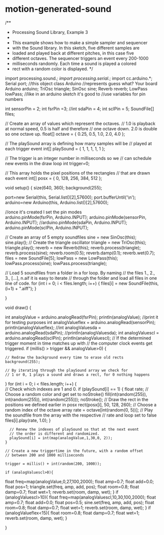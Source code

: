 # motion-generated-sound
/**
 * Processing Sound Library, Example 3
 * 
 * This example shows how to make a simple sampler and sequencer 
 * with the Sound library. In this sketch, five different samples are 
 * loaded and played back at different pitches, in this case five 
 * different octaves. The sequencer triggers an event every 200-1000 
 * milliseconds randomly. Each time a sound is played a colored 
 * rect with a random color is displayed.
 */

import processing.sound.*;
import processing.serial.*;
import cc.arduino.*;
Serial port;
//this object class Arduino
//represents guess what? Your board
Arduino arduino;
TriOsc triangle;
SinOsc sine;
Reverb reverb;
LowPass lowPass;
//like in an arduino sketch it's good to
//use variables for pin numbers 

int sensorPin = 2;
int fsrPin =3;
//int sdaPin = 4;
int sclPin = 5;
SoundFile[] files;

// Create an array of values which represent the octaves. 
// 1.0 is playback at normal speed, 0.5 is half and therefore 
// one octave down. 2.0 is double so one octave up.
float[] octave = { 
  0.25, 0.5, 1.0, 2.0, 4.0
};

// The playSound array is defining how many samples will be 
// played at each trigger event
int[] playSound = { 
  1, 1, 1, 1, 1
};

// The trigger is an integer number in milliseconds so we 
// can schedule new events in the draw loop
int trigger=0;

// This array holds the pixel positions of the rectangles 
// that are drawn each event
int[] posx = {
  0, 128, 256, 384, 512
};


void setup() {
  size(640, 360);
  background(255);

  port=new Serial(this, Serial.list()[2],57600);
  port.bufferUntil('\n');
 arduino=new Arduino(this, Arduino.list()[2],57600);
 
  //once it's created I set the pin modes  
arduino.pinMode(fsrPin, Arduino.INPUT); 
  arduino.pinMode(sensorPin, Arduino.INPUT); 
  //arduino.pinMode(sdaPin, Arduino.INPUT);
  arduino.pinMode(sclPin, Arduino.INPUT); 
  
  // Create an array of 5 empty soundfiles
   sine = new SinOsc(this);
  sine.play();
   // Create the triangle oscillator
   triangle = new TriOsc(this); 
   triangle.play();
   reverb = new Reverb(this);
    reverb.process(triangle);
  reverb.process(sine);
  reverb.room(0.5);
  reverb.damp(0.1);
  reverb.wet(0.7);
  files = new SoundFile[5];
  lowPass = new LowPass(this);
  lowPass.process(sine);
  lowPass.process(triangle);
  

  // Load 5 soundfiles from a folder in a for loop. By naming 
  // the files 1., 2., 3., [...], n.aif it is easy to iterate 
  // through the folder and load all files in one line of code.
  for (int i = 0; i < files.length; i++) {
    files[i] = new SoundFile(this, (i+1) + ".aiff");
  }
  
}

void draw() {
  
int analogValue =  arduino.analogRead(fsrPin);
  println(analogValue); //print it for testing purposes
 int analogValueflex = arduino.analogRead(sensorPin);
 println(analogValueflex);
 //int analogValuesda = arduino.analogRead(sdaPin);
 //println(analogValuesda);
 int analogValuescl = arduino.analogRead(sclPin);
 println(analogValuescl);
  // If the determined trigger moment in time matches up with 
  // the computer clock events get triggered.
  if (millis() > trigger && analogValue>0) {

    // Redraw the background every time to erase old rects
    background(255);

    // By iterating through the playSound array we check for 
    // 1 or 0, 1 plays a sound and draws a rect, for 0 nothing happens

  }
    for (int i = 0; i < files.length; i++) {      
      // Check which indexes are 1 and 0.
      if (playSound[i] == 1) {
        float rate;
        // Choose a random color and get set to noStroke()
        fill(int(random(255)), int(random(255)), int(random(255)));
        noStroke();
        // Draw the rect in the positions we defined earlier in posx
        rect(posx[i], 50, 128, 260);
        // Choose a random index of the octave array
        rate = octave[int(random(0, 5))];
        // Play the soundfile from the array with the respective 
        // rate and loop set to false
        files[i].play(rate, 1.0);
      }

      // Renew the indexes of playSound so that at the next event 
      // the order is different and randomized.
      playSound[i] = int(map(analogValue,1,30,0, 2));
    }

    // Create a new triggertime in the future, with a random offset 
    // between 200 and 1000 milliseconds
   
    trigger = millis() + int(random(200, 1000));
    
    if (analogValuescl>0){
  float freq=map(analogValue,0,27,100,2000);
  float amp=0.7;
  float add=0.0;
  float pos=1;
 triangle.set(freq, amp, add, pos);
 float room=0.8;
  float damp=0.7;
  float wet=1;
  reverb.set(room, damp, wet);
    }
     if (analogValuescl>10){
  float freq=map(analogValuescl,10,30,100,2000);
  float amp=0.7;
  float add=0.0;
  float pos=0.5;
  sine.set(freq, amp, add, pos);
  float room=0.8;
  float damp=0.7;
  float wet=1;
  reverb.set(room, damp, wet);
    }
    if (analogValueflex<15){
      float room=0.8;
  float damp=0.7;
  float wet=1;
  reverb.set(room, damp, wet);
  }
 
}
